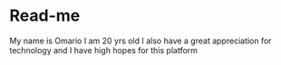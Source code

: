# Read-me
My name is Omario
I am 20 yrs old 
I also have a great appreciation for technology and
I have high hopes for this platform
